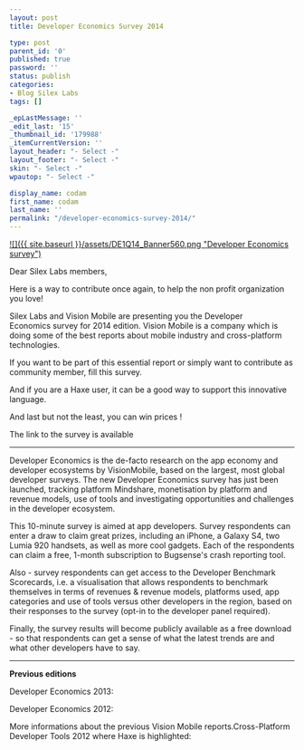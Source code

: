 ```yaml
---
layout: post
title: Developer Economics Survey 2014

type: post
parent_id: '0'
published: true
password: ''
status: publish
categories:
- Blog Silex Labs
tags: []

_epLastMessage: ''
_edit_last: '15'
_thumbnail_id: '179988'
_itemCurrentVersion: ''
layout_header: "- Select -"
layout_footer: "- Select -"
skin: "- Select -"
wpautop: "- Select -"

display_name: codam
first_name: codam
last_name: ''
permalink: "/developer-economics-survey-2014/"
---
```


[![]({{ site.baseurl }}/assets/DE1Q14_Banner560.png "Developer Economics survey")](http://www.visionmobile.com/DE1Q14SilexLabs)

Dear Silex Labs members,

Here is a way to contribute once again, to help the non profit organization you love!

Silex Labs and Vision Mobile are presenting you the Developer Economics survey for 2014 edition. Vision Mobile is a company which is doing some of the best reports about mobile industry and cross-platform technologies.

If you want to be part of this essential report or simply want to contribute as community member, fill this survey.

And if you are a Haxe user, it can be a good way to support this innovative language.

And last but not the least, you can win prices !

The link to the survey is available


* * *

Developer Economics is the de-facto research on the app economy and developer ecosystems by VisionMobile, based on the largest, most global developer surveys. The new Developer Economics survey has just been launched, tracking platform Mindshare, monetisation by platform and revenue models, use of tools and investigating opportunities and challenges in the developer ecosystem.

This 10-minute survey is aimed at app developers. Survey respondents can enter a draw to claim great prizes, including an iPhone, a Galaxy S4, two Lumia 920 handsets, as well as more cool gadgets. Each of the respondents can claim a free, 1-month subscription to Bugsense's crash reporting tool.

Also - survey respondents can get access to the Developer Benchmark Scorecards, i.e. a visualisation that allows respondents to benchmark themselves in terms of revenues & revenue models, platforms used, app categories and use of tools versus other developers in the region, based on their responses to the survey (opt-in to the developer panel required).

Finally, the survey results will become publicly available as a free download - so that respondents can get a sense of what the latest trends are and what other developers have to say.

* * *

**Previous editions**

Developer Economics
2013: 


Developer Economics
2012:  


More informations about the previous Vision Mobile reports.Cross-Platform Developer Tools 2012 where Haxe is
highlighted:  
